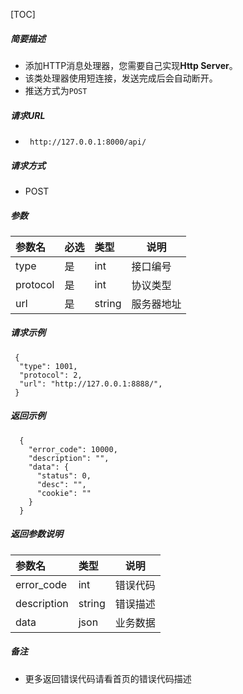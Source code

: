 

[TOC]
    
##### 简要描述

- 添加HTTP消息处理器，您需要自己实现**Http Server**。
- 该类处理器使用短连接，发送完成后会自动断开。
- 推送方式为`POST`

##### 请求URL
- ` http://127.0.0.1:8000/api/`
  
##### 请求方式
- POST 

##### 参数

|参数名|必选|类型|说明|
|:----    |:---|:----- |-----   |
|type |是  |int | 接口编号    |
|protocol |是  |int | 协议类型    |
|url     |是  |string | 服务器地址    |

##### 请求示例

```
 {
  "type": 1001,
  "protocol": 2,
  "url": "http://127.0.0.1:8888/",
 } 
```

##### 返回示例 

``` 
  {
    "error_code": 10000,
    "description": "",
    "data": {
      "status": 0,
      "desc": "",
      "cookie": ""
    }
  }
```

##### 返回参数说明 

|参数名|类型|说明|
|:-----  |:-----|-----                           |
|error_code |int   |错误代码  |
|description|string|错误描述|
|data|json|业务数据|

##### 备注 

- 更多返回错误代码请看首页的错误代码描述







